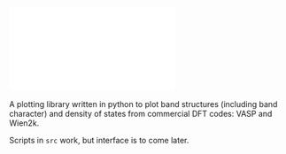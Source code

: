 ![spaghetti logo](spaghetti_logo.pdf)

A plotting library written in python to plot band structures (including band character) and density of states from commercial DFT codes: VASP and Wien2k.

Scripts in `src` work, but interface is to come later.
